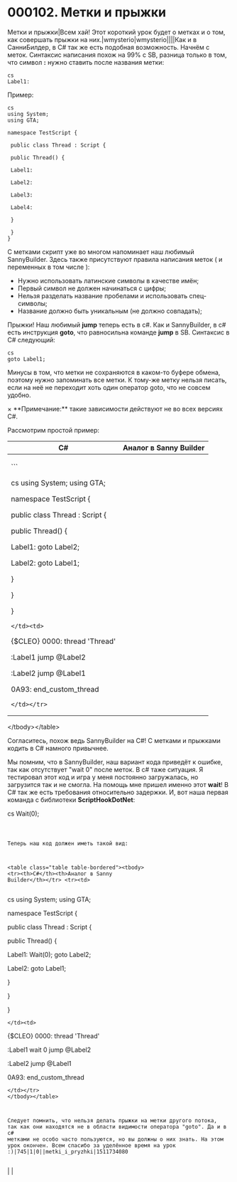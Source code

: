 # 000102. Метки и прыжки

Метки и прыжки|Всем хай! Этот короткий урок будет о метках и о том, как совершать прыжки на них.|wmysterio|wmysterio||||Как и в СанниБилдер, в C# так же есть подобная возможность. Начнём с меток. Синтаксис написания похож на 99% с SB, разница только в том, что символ **:** нужно ставить после названия метки:

```
cs
Label1:
```

Пример:

```
cs
using System;
using GTA;

namespace TestScript {

 public class Thread : Script {

 public Thread() {

 Label1:

 Label2:

 Label3: 
 
 Label4:

 }

 }
}
```

С метками скрипт уже во многом напоминает наш любимый SannyBuilder. Здесь также присутствуют правила написания меток ( и переменных в том числе ):

* Нужно использовать латинские символы в качестве имён;
* Первый символ не должен начинаться с цифры;
* Нельзя разделать название пробелами и использовать спец-символы;
* Название должно быть уникальным (не должно совпадать);

Прыжки! Наш любимый **jump** теперь есть в c#. Как и SannyBuilder, в c# есть инструкция **goto**, что равносильна команде **jump** в SB. Синтаксис в C# следующий:

```
cs
goto Label1;
```

Минусы в том, что метки не сохраняются в каком-то буфере обмена, поэтому нужно запоминать все метки. К тому-же метку нельзя писать, если на неё не переходит хоть один оператор goto, что не совсем удобно.

× \*\*Примечание:\*\* такие зависимости действуют не во всех версиях C#.

Рассмотрим простой пример:

| C#                                                                                                                                                                                                                                                                                                                                                                                                                                                                                                                                                                                                                                                                                                                                                                                                                                                                                                                                                                                                                                                                                                                                                                                                                                                                                                                                                                                                                                                                                                                                                                                                                                                                                                                                                                                                                                                                                                                                                                                        | Аналог в Sanny Builder |
| ----------------------------------------------------------------------------------------------------------------------------------------------------------------------------------------------------------------------------------------------------------------------------------------------------------------------------------------------------------------------------------------------------------------------------------------------------------------------------------------------------------------------------------------------------------------------------------------------------------------------------------------------------------------------------------------------------------------------------------------------------------------------------------------------------------------------------------------------------------------------------------------------------------------------------------------------------------------------------------------------------------------------------------------------------------------------------------------------------------------------------------------------------------------------------------------------------------------------------------------------------------------------------------------------------------------------------------------------------------------------------------------------------------------------------------------------------------------------------------------------------------------------------------------------------------------------------------------------------------------------------------------------------------------------------------------------------------------------------------------------------------------------------------------------------------------------------------------------------------------------------------------------------------------------------------------------------------------------------------------- | ---------------------- |
| <p>```</p><p>cs using System; using GTA;</p><p>namespace TestScript {</p><p>public class Thread : Script {</p><p>public Thread() {</p><p>Label1: goto Label2;</p><p>Label2: goto Label1;</p><p>}</p><p>}</p><p>}</p><pre><code>&#x3C;/td>&#x3C;td></code></pre><p>{$CLEO} 0000: thread 'Thread'</p><p>:Label1 jump @Label2</p><p>:Label2 jump @Label1</p><p>0A93: end_custom_thread</p><pre><code>&#x3C;/td>&#x3C;/tr>
&#x3C;/tbody>&#x3C;/table>

Согласитесь, похож ведь SannyBuilder на C#! С метками и прыжками кодить в C# намного привычнее.

Мы помним, что в SannyBuilder, наш вариант кода приведёт к ошибке, так как отсутствует "wait 0" после меток. В c# таже ситуация. Я тестировал этот код и игра у меня постоянно загружалась, но загрузится так и не смогла. На помощь мне пришел именно этот **wait**! В C# так же есть требования относительно задержки. И, вот наша первая команда с библиотеки **ScriptHookDotNet**:
</code></pre><p>cs Wait(0);</p><pre><code>

Теперь наш код должен иметь такой вид:

&#x3C;table class="table table-bordered">&#x3C;tbody>
&#x3C;tr>&#x3C;th>C#&#x3C;/th>&#x3C;th>Аналог в Sanny Builder&#x3C;/th>&#x3C;/tr>
&#x3C;tr>&#x3C;td></code></pre><p>cs using System; using GTA;</p><p>namespace TestScript {</p><p>public class Thread : Script {</p><p>public Thread() {</p><p>Label1: Wait(0); goto Label2;</p><p>Label2: goto Label1;</p><p>}</p><p>}</p><p>}</p><pre><code>&#x3C;/td>&#x3C;td></code></pre><p>{$CLEO} 0000: thread 'Thread'</p><p>:Label1 wait 0 jump @Label2</p><p>:Label2 jump @Label1</p><p>0A93: end_custom_thread</p><pre><code>&#x3C;/td>&#x3C;/tr>
&#x3C;/tbody>&#x3C;/table>

Следует помнить, что нельзя делать прыжки на метки другого потока, так как они находятся не в области видимости оператора "goto". Да и в c# метками не особо часто пользуются, но вы должны о них знать. На этом урок окончен. Всем спасибо за уделённое время на урок :)|745|1|0||metki_i_pryzhki|1511734080</code></pre> |                        |

